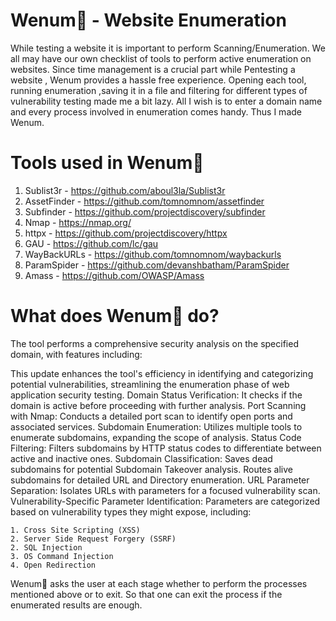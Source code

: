 # Wenum🐍 - Website Enumeration 

While testing a website it is important to perform Scanning/Enumeration. We all may have our own checklist of tools to perform active enumeration on websites. Since time management is a crucial part while Pentesting a website , Wenum provides a hassle free experience. Opening each tool, running enumeration ,saving it in a file and filtering for different types of vulnerability testing made me a bit lazy. All I wish is to enter a domain name and every process involved in enumeration comes handy. Thus I made Wenum.

# Tools used in Wenum🐍

1. Sublist3r - https://github.com/aboul3la/Sublist3r
3. AssetFinder - https://github.com/tomnomnom/assetfinder
4. Subfinder - https://github.com/projectdiscovery/subfinder
5. Nmap - https://nmap.org/
6. httpx - https://github.com/projectdiscovery/httpx
7. GAU - https://github.com/lc/gau
8. WayBackURLs - https://github.com/tomnomnom/waybackurls
9. ParamSpider - https://github.com/devanshbatham/ParamSpider
10. Amass - https://github.com/OWASP/Amass

# What does Wenum🐍 do?

The tool performs a comprehensive security analysis on the specified domain, with features including:


This update enhances the tool's efficiency in identifying and categorizing potential vulnerabilities, streamlining the enumeration phase of web application security testing.
Domain Status Verification: It checks if the domain is active before proceeding with further analysis.
Port Scanning with Nmap: Conducts a detailed port scan to identify open ports and associated services.
Subdomain Enumeration: Utilizes multiple tools to enumerate subdomains, expanding the scope of analysis.
Status Code Filtering: Filters subdomains by HTTP status codes to differentiate between active and inactive ones.
Subdomain Classification:
Saves dead subdomains for potential Subdomain Takeover analysis.
Routes alive subdomains for detailed URL and Directory enumeration.
URL Parameter Separation: Isolates URLs with parameters for a focused vulnerability scan.
Vulnerability-Specific Parameter Identification: Parameters are categorized based on vulnerability types they might expose, including:

    1. Cross Site Scripting (XSS)
    2. Server Side Request Forgery (SSRF)
    2. SQL Injection 
    3. OS Command Injection
    4. Open Redirection
    

Wenum🐍 asks the user at each stage whether to perform the processes mentioned above or to exit.
So that one can exit the process if the enumerated results are enough.


